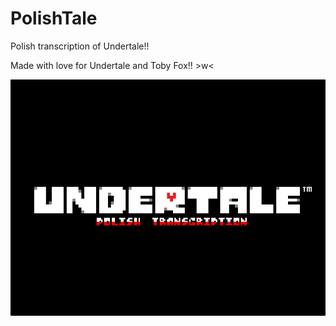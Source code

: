 # PolishTale
Polish transcription of Undertale!!

Made with love for Undertale and Toby Fox!! >w<

[![Watch the video](./splash.png)](./PolishTale.mp4)
